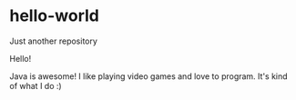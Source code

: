 # hello-world
Just another repository

Hello!

Java is awesome! I like playing video games and love to program. It's kind of what I do :)
